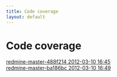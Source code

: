 ```yaml
---
title: Code coverage
layout: default
---
```

# Code coverage

[redmine-master-488f214 2012-03-10 16:45](redmine-master-488f214)  
[redmine-master-ba186bc 2012-03-10 16:49](redmine-master-ba186bc)  
